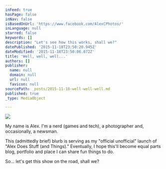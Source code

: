```yaml
---
inFeed: true
hasPage: false
inNav: false
isBasedOnUrl: 'https://www.facebook.com/AlexCPhotos/'
inLanguage: null
starred: false
keywords: []
description: "Let's see how this works, shall we?"
datePublished: '2015-11-18T23:50:20.945Z'
dateModified: '2015-11-18T23:50:06.072Z'
title: 'Well, well, well...'
authors: []
publisher:
  name: null
  domain: null
  url: null
  favicon: null
sourcePath: _posts/2015-11-18-well-well-well.md
published: true
_type: MediaObject

---
```

![](https://the-grid-user-content.s3-us-west-2.amazonaws.com/2b51e47b-ec41-48ee-a63a-5a3bc09f2e93.jpg)

My name is Alex. I'm a nerd (games and tech), a photographer and, occasionally, a newsman.

This (admittedly brief) blurb is serving as my "official unofficial" launch of "Alex Does Stuff (and Things)." Eventually, I hope this'll become equal parts blog, portfolio and place I can share fun things to do.

So... let's get this show on the road, shall we?